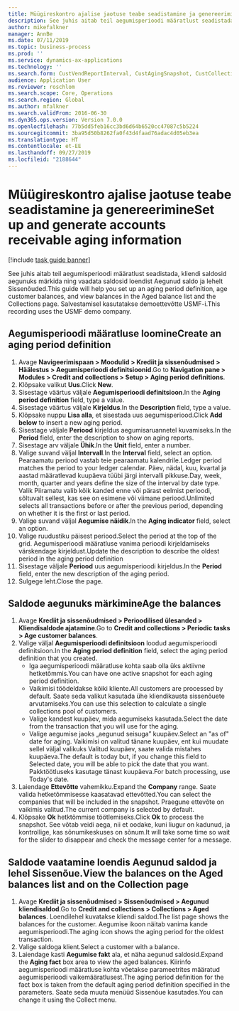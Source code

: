 ```yaml
---
title: Müügireskontro ajalise jaotuse teabe seadistamine ja genereerimine
description: See juhis aitab teil aegumisperioodi määratlust seadistada, kliendi saldosid aegunuks märkida ning vaadata saldosid loendist Aegunud saldo ja lehelt Sissenõuded.
author: mikefalkner
manager: AnnBe
ms.date: 07/11/2019
ms.topic: business-process
ms.prod: ''
ms.service: dynamics-ax-applications
ms.technology: ''
ms.search.form: CustVendReportInterval, CustAgingSnapshot, CustCollectionsPoolsListPage, CustCollections
audience: Application User
ms.reviewer: roschlom
ms.search.scope: Core, Operations
ms.search.region: Global
ms.author: mfalkner
ms.search.validFrom: 2016-06-30
ms.dyn365.ops.version: Version 7.0.0
ms.openlocfilehash: 77b5dd5feb16cc3bd6d64b6520cc47087c5b5224
ms.sourcegitcommit: 3ba95d50b8262fa0f43d4faad76adac4d05eb3ea
ms.translationtype: HT
ms.contentlocale: et-EE
ms.lasthandoff: 09/27/2019
ms.locfileid: "2188644"
---
```

# <a name="set-up-and-generate-accounts-receivable-aging-information"></a><span data-ttu-id="b7c4f-103">Müügireskontro ajalise jaotuse teabe seadistamine ja genereerimine</span><span class="sxs-lookup"><span data-stu-id="b7c4f-103">Set up and generate accounts receivable aging information</span></span>

[!include [task guide banner](../../includes/task-guide-banner.md)]

<span data-ttu-id="b7c4f-104">See juhis aitab teil aegumisperioodi määratlust seadistada, kliendi saldosid aegunuks märkida ning vaadata saldosid loendist Aegunud saldo ja lehelt Sissenõuded.</span><span class="sxs-lookup"><span data-stu-id="b7c4f-104">This guide will help you set up an aging period definition, age customer balances, and view balances in the Aged balance list and the Collections page.</span></span> <span data-ttu-id="b7c4f-105">Salvestamisel kasutatakse demoettevõtte USMF-i.</span><span class="sxs-lookup"><span data-stu-id="b7c4f-105">This recording uses the USMF demo company.</span></span>


## <a name="create-an-aging-period-definition"></a><span data-ttu-id="b7c4f-106">Aegumisperioodi määratluse loomine</span><span class="sxs-lookup"><span data-stu-id="b7c4f-106">Create an aging period definition</span></span>
1. <span data-ttu-id="b7c4f-107">Avage **Navigeerimispaan > Moodulid > Krediit ja sissenõudmised > Häälestus > Aegumisperioodi definitsioonid**.</span><span class="sxs-lookup"><span data-stu-id="b7c4f-107">Go to **Navigation pane > Modules > Credit and collections > Setup > Aging period definitions**.</span></span>
2. <span data-ttu-id="b7c4f-108">Klõpsake valikut **Uus**.</span><span class="sxs-lookup"><span data-stu-id="b7c4f-108">Click **New**.</span></span>
3. <span data-ttu-id="b7c4f-109">Sisestage väärtus väljale **Aegumisperioodi definitsioon**.</span><span class="sxs-lookup"><span data-stu-id="b7c4f-109">In the **Aging period definition** field, type a value.</span></span>
4. <span data-ttu-id="b7c4f-110">Sisestage väärtus väljale **Kirjeldus**.</span><span class="sxs-lookup"><span data-stu-id="b7c4f-110">In the **Description** field, type a value.</span></span>
5. <span data-ttu-id="b7c4f-111">Klõpsake nuppu **Lisa alla**, et sisestada uus aegumisperiood.</span><span class="sxs-lookup"><span data-stu-id="b7c4f-111">Click **Add below** to insert a new aging period.</span></span>
6. <span data-ttu-id="b7c4f-112">Sisestage väljale **Periood** kirjeldus aegumisaruannetel kuvamiseks.</span><span class="sxs-lookup"><span data-stu-id="b7c4f-112">In the **Period** field, enter the description to show on aging reports.</span></span>
7. <span data-ttu-id="b7c4f-113">Sisestage arv väljale **Ühik**.</span><span class="sxs-lookup"><span data-stu-id="b7c4f-113">In the **Unit** field, enter a number.</span></span>
8. <span data-ttu-id="b7c4f-114">Valige suvand väljal **Intervall**.</span><span class="sxs-lookup"><span data-stu-id="b7c4f-114">In the **Interval** field, select an option.</span></span> <span data-ttu-id="b7c4f-115">Pearaamatu periood vastab teie pearaamatu kalendrile.</span><span class="sxs-lookup"><span data-stu-id="b7c4f-115">Ledger period matches the period to your ledger calendar.</span></span> <span data-ttu-id="b7c4f-116">Päev, nädal, kuu, kvartal ja aastad määratlevad kuupäeva tüübi järgi intervalli pikkuse.</span><span class="sxs-lookup"><span data-stu-id="b7c4f-116">Day, week, month, quarter and years define the size of the interval by date type.</span></span> <span data-ttu-id="b7c4f-117">Valik Piiramatu valib kõik kanded enne või pärast eelmist perioodi, sõltuvalt sellest, kas see on esimene või viimane periood.</span><span class="sxs-lookup"><span data-stu-id="b7c4f-117">Unlimited selects all transactions before or after the previous period, depending on whether it is the first or last period.</span></span>  
9. <span data-ttu-id="b7c4f-118">Valige suvand väljal **Aegumise näidik**.</span><span class="sxs-lookup"><span data-stu-id="b7c4f-118">In the **Aging indicator** field, select an option.</span></span>
10. <span data-ttu-id="b7c4f-119">Valige ruudustiku päisest periood.</span><span class="sxs-lookup"><span data-stu-id="b7c4f-119">Select the period at the top of the grid.</span></span> <span data-ttu-id="b7c4f-120">Aegumisperioodi määratluse vanima perioodi kirjeldamiseks värskendage kirjeldust.</span><span class="sxs-lookup"><span data-stu-id="b7c4f-120">Update the description to describe the oldest period in the aging period definition</span></span>
11. <span data-ttu-id="b7c4f-121">Sisestage väljale **Periood** uus aegumisperioodi kirjeldus.</span><span class="sxs-lookup"><span data-stu-id="b7c4f-121">In the **Period** field, enter the new description of the aging period.</span></span>
12. <span data-ttu-id="b7c4f-122">Sulgege leht.</span><span class="sxs-lookup"><span data-stu-id="b7c4f-122">Close the page.</span></span>

## <a name="age-the-balances"></a><span data-ttu-id="b7c4f-123">Saldode aegunuks märkimine</span><span class="sxs-lookup"><span data-stu-id="b7c4f-123">Age the balances</span></span>
1. <span data-ttu-id="b7c4f-124">Avage **Krediit ja sissenõudmised > Perioodilised ülesanded > Kliendisaldode ajatamine**.</span><span class="sxs-lookup"><span data-stu-id="b7c4f-124">Go to **Credit and collections > Periodic tasks > Age customer balances**.</span></span>
2. <span data-ttu-id="b7c4f-125">Valige väljal **Aegumisperioodi definitsioon** loodud aegumisperioodi definitsioon.</span><span class="sxs-lookup"><span data-stu-id="b7c4f-125">In the **Aging period definition** field, select the aging period definition that you created.</span></span>
    + <span data-ttu-id="b7c4f-126">Iga aegumisperioodi määratluse kohta saab olla üks aktiivne hetketõmmis.</span><span class="sxs-lookup"><span data-stu-id="b7c4f-126">You can have one active snapshot for each aging period definition.</span></span>  
    + <span data-ttu-id="b7c4f-127">Vaikimisi töödeldakse kõiki kliente.</span><span class="sxs-lookup"><span data-stu-id="b7c4f-127">All customers are processed by default.</span></span> <span data-ttu-id="b7c4f-128">Saate seda valikut kasutada ühe kliendikausta sissenõuete arvutamiseks.</span><span class="sxs-lookup"><span data-stu-id="b7c4f-128">You can use this selection to calculate a single collections pool of customers.</span></span>  
    + <span data-ttu-id="b7c4f-129">Valige kandest kuupäev, mida aegumiseks kasutada.</span><span class="sxs-lookup"><span data-stu-id="b7c4f-129">Select the date from the transaction that you will use for the aging.</span></span>  
    + <span data-ttu-id="b7c4f-130">Valige aegumise jaoks „aegunud seisuga” kuupäev.</span><span class="sxs-lookup"><span data-stu-id="b7c4f-130">Select an "as of" date for aging.</span></span> <span data-ttu-id="b7c4f-131">Vaikimisi on valitud tänane kuupäev, ent kui muudate sellel väljal valikuks Valitud kuupäev, saate valida mistahes kuupäeva.</span><span class="sxs-lookup"><span data-stu-id="b7c4f-131">The default is today but, if you change this field to Selected date, you will be able to pick the date that you want.</span></span> <span data-ttu-id="b7c4f-132">Pakktöötluseks kasutage tänast kuupäeva.</span><span class="sxs-lookup"><span data-stu-id="b7c4f-132">For batch processing, use Today's date.</span></span>  
3. <span data-ttu-id="b7c4f-133">Laiendage **Ettevõtte** vahemikku.</span><span class="sxs-lookup"><span data-stu-id="b7c4f-133">Expand the **Company** range.</span></span> <span data-ttu-id="b7c4f-134">Saate valida hetketõmmisesse kaasatavad ettevõtted.</span><span class="sxs-lookup"><span data-stu-id="b7c4f-134">You can select the companies that will be included in the snapshot.</span></span> <span data-ttu-id="b7c4f-135">Praegune ettevõte on vaikimis valitud.</span><span class="sxs-lookup"><span data-stu-id="b7c4f-135">The current company is selected by default.</span></span>
4. <span data-ttu-id="b7c4f-136">Klõpsake **Ok** hetktõmmise töötlemiseks.</span><span class="sxs-lookup"><span data-stu-id="b7c4f-136">Click **Ok** to process the snapshot.</span></span> <span data-ttu-id="b7c4f-137">See võtab veidi aega, nii et oodake, kuni liugur on kadunud, ja kontrollige, kas sõnumikeskuses on sõnum.</span><span class="sxs-lookup"><span data-stu-id="b7c4f-137">It will take some time so wait for the slider to disappear and check the message center for a message.</span></span>

## <a name="view-the-balances-on-the-aged-balances-list-and-on-the-collection-page"></a><span data-ttu-id="b7c4f-138">Saldode vaatamine loendis Aegunud saldod ja lehel Sissenõue.</span><span class="sxs-lookup"><span data-stu-id="b7c4f-138">View the balances on the Aged balances list and on the Collection page</span></span>
1. <span data-ttu-id="b7c4f-139">Avage **Krediit ja sissenõudmised > Sissenõudmised > Aegunud kliendisaldod**.</span><span class="sxs-lookup"><span data-stu-id="b7c4f-139">Go to **Credit and collections > Collections > Aged balances**.</span></span> <span data-ttu-id="b7c4f-140">Loendilehel kuvatakse kliendi saldod.</span><span class="sxs-lookup"><span data-stu-id="b7c4f-140">The list page shows the balances for the customer.</span></span> <span data-ttu-id="b7c4f-141">Aegumise ikoon näitab vanima kande aegumisperioodi.</span><span class="sxs-lookup"><span data-stu-id="b7c4f-141">The aging icon shows the aging period for the oldest transaction.</span></span>  
2. <span data-ttu-id="b7c4f-142">Valige saldoga klient.</span><span class="sxs-lookup"><span data-stu-id="b7c4f-142">Select a customer with a balance.</span></span>
3. <span data-ttu-id="b7c4f-143">Laiendage kasti **Aegumise fakt** ala, et näha aegunud saldosid.</span><span class="sxs-lookup"><span data-stu-id="b7c4f-143">Expand the **Aging fact** box area to view the aged balances.</span></span> <span data-ttu-id="b7c4f-144">Kiirinfo aegumisperioodi määratluse kohta võetakse parameetrites määratud aegumisperioodi vaikemääratlusest.</span><span class="sxs-lookup"><span data-stu-id="b7c4f-144">The aging period definition for the fact box is taken from the default aging period definition specified in the parameters.</span></span> <span data-ttu-id="b7c4f-145">Saate seda muuta menüüd Sissenõue kasutades.</span><span class="sxs-lookup"><span data-stu-id="b7c4f-145">You can change it using the Collect menu.</span></span>  


